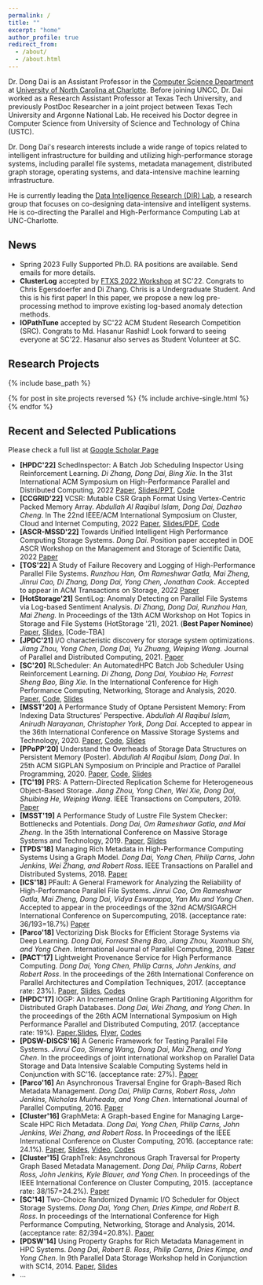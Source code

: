 ```yaml
---
permalink: /
title: ""
excerpt: "home"
author_profile: true
redirect_from: 
  - /about/
  - /about.html
---
```


Dr. Dong Dai is an Assistant Professor in the [Computer Science Department](https://cci.charlotte.edu/computer-science/45/5) at [University of North Carolina at Charlotte](http://uncc.edu). Before joining UNCC, Dr. Dai worked as a Research Assistant Professor at Texas Tech University, and previously PostDoc Researcher in a joint project between Texas Tech University and Argonne National Lab. He received his Doctor degree in Computer Science from University of Science and Technology of China (USTC).

Dr. Dong Dai's research interests include a wide range of topics related to intelligent infrastructure for building and utilizing high-performance storage systems, including parallel file systems, metadata management, distributed graph storage, operating systems, and data-intensive machine learning infrastructure.

He is currently leading the [Data Intelligence Research (DIR) Lab](http://daidong.github.io/lab), a research group that focuses on co-designing data-intensive and intelligent systems. He is co-directing the Parallel and High-Performance Computing Lab at UNC-Charlotte.

<h2 id="News">News</h2>
 
- Spring 2023 Fully Supported Ph.D. RA positions are available. Send emails for more details.
- **ClusterLog** accepted by [FTXS 2022 Workshop](https://sites.google.com/view/ftxs2022) at SC'22. Congrats to Chris Egersdoerfer and Di Zhang. Chris is a Undergraduate Student. And this is his first paper! In this paper, we propose a new log pre-processing method to improve existing log-based anomaly detection methods.
- **IOPathTune** accepted by SC'22 ACM Student Research Competition (SRC). Congrats to Md. Hasanur Rashid! Look forward to seeing everyone at SC'22. Hasanur also serves as Student Volunteer at SC.

<h2 id="Research">Research Projects</h2>

{% include base_path %}

{% for post in site.projects reversed %}
  {% include archive-single.html %}
{% endfor %}

<h2 id="Publications">Recent and Selected Publications</h2>

Please check a full list at [Google Scholar Page](https://scholar.google.com/citations?user=wGF_4JsAAAAJ&hl=en)

- **[HPDC'22]** SchedInspector: A Batch Job Scheduling Inspector Using Reinforcement Learning. *Di Zhang, Dong Dai, Bing Xie*. In the 31st International ACM Symposium on High-Performance Parallel and Distributed Computing, 2022 [Paper](https://webpages.charlotte.edu/ddai/papers/dong-hpdc-schedinspector-22.pdf), [Slides/PPT](https://webpages.charlotte.edu/ddai/papers/schedinspector-hpdc22-pub.pptx), [Code](https://github.com/DIR-LAB/SchedInspector)
- **[CCGRID'22]** VCSR: Mutable CSR Graph Format Using Vertex-Centric Packed Memory Array. *Abdullah Al Raqibul Islam, Dong Dai, Dazhao Cheng*. In The 22nd IEEE/ACM International Symposium on Cluster, Cloud and Internet Computing, 2022 [Paper](https://webpages.charlotte.edu/ddai/papers/dong-ccgrid-22.pdf), [Slides/PDF](https://webpages.charlotte.edu/ddai/papers/ccgrid22_vcsr_raqib.pdf), [Code](https://github.com/DIR-LAB/VCSR)
- **[ASCR-MSSD'22]** Towards Unified Intelligent High Performance Computing Storage Systems. _Dong Dai_. Position paper accepted in DOE ASCR Workshop on the Management and Storage of Scientific Data, 2022 [Paper](https://webpages.charlotte.edu/ddai/papers/ascr-mssd-2022.pdf)
- **[TOS'22]** A Study of Failure Recovery and Logging of High-Performance Parallel File Systems. _Runzhou Han, Om Rameshwar Gatla, Mai Zheng, Jinrui Cao, Di Zhang, Dong Dai, Yong Chen, Jonathan Cook_. Accepted to appear in ACM Transactions on Storage, 2022 [Paper](https://webpages.charlotte.edu/ddai/papers/tos-pfs-2022.pdf)
- **[HotStorage'21]** SentiLog: Anomaly Detecting on Parallel File Systems via Log-based Sentiment Analysis. _Di Zhang, Dong Dai, Runzhou Han, Mai Zheng._ In Proceedings of the 13th ACM Workshop on Hot Topics in Storage and File Systems (HotStorage '21), 2021. (**Best Paper Nominee**) [Paper](https://dl.acm.org/doi/10.1145/3465332.3470873), [Slides](https://webpages.charlotte.edu/ddai/papers/SentiLog_hotstorage_slides.pdf), [Code-TBA]
- **[JPDC'21]** I/O characteristic discovery for storage system optimizations. _Jiang Zhou, Yong Chen, Dong Dai, Yu Zhuang, Weiping Wang._ Journal of Parallel and Distributed Computing, 2021. [Paper](https://www.sciencedirect.com/science/article/pii/S0743731520303452?casa_token=jaqX3dUehksAAAAA:7LwzRV3e1flJsAfAFp6SwGH24rF5AnKW1Y34UoHDCjdiV073CuePipWio1hNP9RYWofiDWxhOtU)
- **[SC'20]** RLScheduler: An AutomatedHPC Batch Job Scheduler Using Reinforcement Learning. _Di Zhang, Dong Dai, Youbiao He, Forrest Sheng Bao, Bing Xie._ In the International Conference for High Performance Computing, Networking, Storage and Analysis, 2020. [Paper](https://webpages.charlotte.edu/ddai/papers/dong-sc-20.pdf), [Code](https://github.com/DIR-LAB/deep-batch-scheduler), [Slides](https://webpages.charlotte.edu/ddai/papers/RLScheduler_Di_slides.pdf)
- **[MSST'20]** A Performance Study of Optane Persistent Memory: From Indexing Data Structures’ Perspective. _Abdullah Al Raqibul Islam, Anirudh Narayanan, Christopher York, Dong Dai_. Accepted to appear in the 36th International Conference on Massive Storage Systems and Technology, 2020. [Paper](https://webpages.charlotte.edu/ddai/papers/MSST20_Pmem_CameraReady.pdf), [Code](https://github.com/DIR-LAB/ycsb-storedsbench), [Slides](https://webpages.charlotte.edu/ddai/#)
- **[PPoPP'20]** Understand the Overheads of Storage Data Structures on Persistent Memory (Poster). _Abdullah Al Raqibul Islam, Dong Dai_. In 25th ACM SIGPLAN Symposium on Principle and Practice of Parallel Programming, 2020. [Paper](https://webpages.charlotte.edu/ddai/papers/Understand_PMEM_Overheads.pdf), [Code](https://github.com/DIR-LAB/ycsb-storedsbench), [Slides](https://webpages.charlotte.edu/ddai/papers/ppopp-2020.pptx)
- **[TC'19]** PRS: A Pattern-Directed Replication Scheme for Heterogeneous Object-Based Storage. _Jiang Zhou, Yong Chen, Wei Xie, Dong Dai, Shuibing He, Weiping Wang_. IEEE Transactions on Computers, 2019. [Paper](https://webpages.charlotte.edu/ddai/papers/jay-tc-19.pdf)
- **[MSST'19]** A Performance Study of Lustre File System Checker: Bottlenecks and Potentials. _Dong Dai, Om Rameshwar Gatla, and Mai Zheng_. In the 35th International Conference on Massive Storage Systems and Technology, 2019. [Paper](https://webpages.charlotte.edu/ddai/papers/dong-msst-19.pdf), [Slides](https://webpages.charlotte.edu/ddai/papers/dong-msst-19-slides.pdf)
- **[TPDS'18]** Managing Rich Metadata in High-Performance Computing Systems Using a Graph Model. _Dong Dai, Yong Chen, Philip Carns, John Jenkins, Wei Zhang, and Robert Ross_. IEEE Transactions on Parallel and Distributed Systems, 2018. [Paper](https://webpages.charlotte.edu/ddai/papers/dong-tpds-19.pdf)
- **[ICS'18]** PFault: A General Framework for Analyzing the Reliability of High-Performance Parallel File Systems. _Jinrui Cao, Om Rameshwar Gatla, Mai Zheng, Dong Dai, Vidya Eswarappa, Yan Mu and Yong Chen_. Accepted to appear in the proceedings of the 32nd ACM/SIGARCH International Conference on Supercomputing, 2018. (acceptance rate: 36/193=18.7%) [Paper](https://webpages.charlotte.edu/ddai/papers/ics18.pdf)
- **[Parco'18]** Vectorizing Disk Blocks for Efficient Storage Systems via Deep Learning. _Dong Dai, Forrest Sheng Bao, Jiang Zhou, Xuanhua Shi, and Yong Chen_. International Journal of Parallel Computing, 2018. [Paper](https://webpages.charlotte.edu/ddai/papers/dong-parco-18.pdf)
- **[PACT'17]** Lightweight Provenance Service for High Performance Computing. _Dong Dai, Yong Chen, Philip Carns, John Jenkins, and Robert Ross_. In the proceedings of the 26th International Conference on Parallel Architectures and Compilation Techniques, 2017. (acceptance rate: 23%). [Paper](https://webpages.charlotte.edu/ddai/papers/dong-pact-lps-2017.pdf), [Slides](https://webpages.charlotte.edu/ddai/papers/dong-pact-lps-talk-2017.pdf), [Codes](https://webpages.charlotte.edu/ddai/#)
- **[HPDC'17]** IOGP: An Incremental Online Graph Partitioning Algorithm for Distributed Graph Databases. _Dong Dai, Wei Zhang, and Yong Chen_. In the proceedings of the 26th ACM International Symposium on High Performance Parallel and Distributed Computing, 2017. (acceptance rate: 19%). [Paper](https://webpages.charlotte.edu/ddai/papers/dong-hpdc-iogp-2017.pdf),[Slides](https://webpages.charlotte.edu/ddai/papers/hpdc-talk.pdf), [Flyer](https://webpages.charlotte.edu/ddai/papers/iogp-hpdc.pdf), [Codes](https://github.com/daidong/simplegdb-Java)
- **[PDSW-DISCS'16]** A Generic Framework for Testing Parallel File Systems. _Jinrui Cao, Simeng Wang, Dong Dai, Mai Zheng, and Yong Chen_. In the proceedings of joint international workshop on Parallel Data Storage and Data Intensive Scalable Computing Systems held in Conjunction with SC'16. (acceptance rate: 27%). [Paper](https://webpages.charlotte.edu/ddai/papers/dong-pdsw-2016.pdf)
- **[Parco'16]** An Asynchronous Traversal Engine for Graph-Based Rich Metadata Management. _Dong Dai, Philip Carns, Robert Ross, John Jenkins, Nicholas Muirheada, and Yong Chen_. International Journal of Parallel Computing, 2016. [Paper](https://webpages.charlotte.edu/ddai/papers/dong-Parco-16.pdf)
- **[Cluster'16]** GraphMeta: A Graph-based Engine for Managing Large-Scale HPC Rich Metadata. _Dong Dai, Yong Chen, Philip Carns, John Jenkins, Wei Zhang, and Robert Ross_. In Proceedings of the IEEE International Conference on Cluster Computing, 2016. (acceptance rate: 24.1%). [Paper](https://webpages.charlotte.edu/ddai/papers/dong-cluster-16.pdf), [Slides](https://webpages.charlotte.edu/ddai/papers/graphmeta.pdf), [Video](https://webpages.charlotte.edu/ddai/papers/talk-sound.mp4), [Codes](http://discl.cs.ttu.edu/gitlab/dongdai/graphfs)
- **[Cluster'15]** GraphTrek: Asynchronous Graph Traversal for Property Graph Based Metadata Management. _Dong Dai, Philip Carns, Robert Ross, John Jenkins, Kyle Blauer, and Yong Chen_. In proceedings of the IEEE International Conference on Cluster Computing, 2015. (acceptance rate: 38/157=24.2%). [Paper](https://webpages.charlotte.edu/ddai/papers/dong-cluster-15.pdf)
- **[SC'14]** Two-Choice Randomized Dynamic I/O Scheduler for Object Storage Systems. _Dong Dai, Yong Chen, Dries Kimpe, and Robert B. Ross_. In proceedings of the International Conference for High Performance Computing, Networking, Storage and Analysis, 2014. (acceptance rate: 82/394=20.8%). [Paper](http://discl.cs.ttu.edu/lib/exe/fetch.php?media=wiki:papers:pap479submitted.pdf)
- **[PDSW'14]** Using Property Graphs for Rich Metadata Management in HPC Systems. _Dong Dai, Robert B. Ross, Philip Carns, Dries Kimpe, and Yong Chen_. In 9th Parallel Data Storage Workshop held in Conjunction with SC14, 2014. [Paper](http://discl.cs.ttu.edu/lib/exe/fetch.php?media=wiki:papers:camera-ready-font-ok.pdf), [Slides](http://www.pdsw.org/pdsw14/slides/dai-pdsw14.pdf)
- ...
